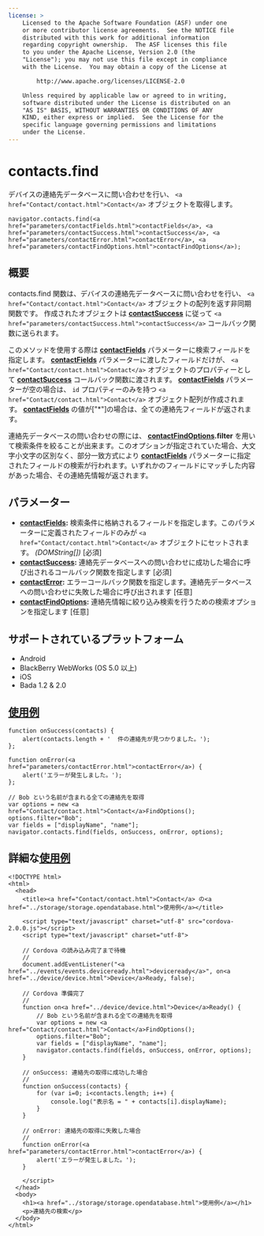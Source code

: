 ```yaml
---
license: >
    Licensed to the Apache Software Foundation (ASF) under one
    or more contributor license agreements.  See the NOTICE file
    distributed with this work for additional information
    regarding copyright ownership.  The ASF licenses this file
    to you under the Apache License, Version 2.0 (the
    "License"); you may not use this file except in compliance
    with the License.  You may obtain a copy of the License at

        http://www.apache.org/licenses/LICENSE-2.0

    Unless required by applicable law or agreed to in writing,
    software distributed under the License is distributed on an
    "AS IS" BASIS, WITHOUT WARRANTIES OR CONDITIONS OF ANY
    KIND, either express or implied.  See the License for the
    specific language governing permissions and limitations
    under the License.
---
```


contacts.find
=============

デバイスの連絡先データベースに問い合わせを行い、 `<a href="Contact/contact.html">Contact</a>` オブジェクトを取得します。

    navigator.contacts.find(<a href="parameters/contactFields.html">contactFields</a>, <a href="parameters/contactSuccess.html">contactSuccess</a>, <a href="parameters/contactError.html">contactError</a>, <a href="parameters/contactFindOptions.html">contactFindOptions</a>);

概要
-----------

contacts.find 関数は、デバイスの連絡先データベースに問い合わせを行い、 `<a href="Contact/contact.html">Contact</a>` オブジェクトの配列を返す非同期関数です。 作成されたオブジェクトは __<a href="parameters/contactSuccess.html">contactSuccess</a>__ に従って `<a href="parameters/contactSuccess.html">contactSuccess</a>` コールバック関数に送られます。

このメソッドを使用する際は __<a href="parameters/contactFields.html">contactFields</a>__ パラメーターに検索フィールドを指定します。 __<a href="parameters/contactFields.html">contactFields</a>__ パラメーターに渡したフィールドだけが、 `<a href="Contact/contact.html">Contact</a>` オブジェクトのプロパティーとして __<a href="parameters/contactSuccess.html">contactSuccess</a>__ コールバック関数に渡されます。 __<a href="parameters/contactFields.html">contactFields</a>__ パラメーターが空の場合は、 `id` プロパティーのみを持つ `<a href="Contact/contact.html">Contact</a>` オブジェクト配列が作成されます。 __<a href="parameters/contactFields.html">contactFields</a>__ の値が["*"]の場合は、全ての連絡先フィールドが返されます。

連絡先データベースの問い合わせの際には、 __<a href="parameters/contactFindOptions.html">contactFindOptions</a>.filter__ を用いて検索条件を絞ることが出来ます。このオプションが指定されていた場合、大文字小文字の区別なく、部分一致方式により __<a href="parameters/contactFields.html">contactFields</a>__ パラメーターに指定されたフィールドの検索が行われます。いずれかのフィールドにマッチした内容があった場合、その連絡先情報が返されます。

パラメーター
----------

- __<a href="parameters/contactFields.html">contactFields</a>:__ 検索条件に格納されるフィールドを指定します。このパラメーターに定義されたフィールドのみが `<a href="Contact/contact.html">Contact</a>` オブジェクトにセットされます。 _(DOMString[])_ [必須]
- __<a href="parameters/contactSuccess.html">contactSuccess</a>:__ 連絡先データベースへの問い合わせに成功した場合に呼び出されるコールバック関数を指定します [必須]
- __<a href="parameters/contactError.html">contactError</a>:__ エラーコールバック関数を指定します。連絡先データベースへの問い合わせに失敗した場合に呼び出されます [任意]
- __<a href="parameters/contactFindOptions.html">contactFindOptions</a>:__ 連絡先情報に絞り込み検索を行うための検索オプションを指定します [任意]

サポートされているプラットフォーム
-------------------

- Android
- BlackBerry WebWorks (OS 5.0 以上)
- iOS
- Bada 1.2 & 2.0

<a href="../storage/storage.opendatabase.html">使用例</a>
-------------

    function onSuccess(contacts) {
        alert(contacts.length + '  件の連絡先が見つかりました。');
    };

    function onError(<a href="parameters/contactError.html">contactError</a>) {
        alert('エラーが発生しました。');
    };

    // Bob という名前が含まれる全ての連絡先を取得
    var options = new <a href="Contact/contact.html">Contact</a>FindOptions();
    options.filter="Bob";
    var fields = ["displayName", "name"];
    navigator.contacts.find(fields, onSuccess, onError, options);

詳細な<a href="../storage/storage.opendatabase.html">使用例</a>
------------

    <!DOCTYPE html>
    <html>
      <head>
        <title><a href="Contact/contact.html">Contact</a> の<a href="../storage/storage.opendatabase.html">使用例</a></title>

        <script type="text/javascript" charset="utf-8" src="cordova-2.0.0.js"></script>
        <script type="text/javascript" charset="utf-8">

        // Cordova の読み込み完了まで待機
        //
        document.addEventListener("<a href="../events/events.deviceready.html">deviceready</a>", on<a href="../device/device.html">Device</a>Ready, false);

        // Cordova 準備完了
        //
        function on<a href="../device/device.html">Device</a>Ready() {
            // Bob という名前が含まれる全ての連絡先を取得
            var options = new <a href="Contact/contact.html">Contact</a>FindOptions();
            options.filter="Bob";
            var fields = ["displayName", "name"];
            navigator.contacts.find(fields, onSuccess, onError, options);
        }

        // onSuccess: 連絡先の取得に成功した場合
        //
        function onSuccess(contacts) {
            for (var i=0; i<contacts.length; i++) {
                console.log("表示名 = " + contacts[i].displayName);
            }
        }

        // onError: 連絡先の取得に失敗した場合
        //
        function onError(<a href="parameters/contactError.html">contactError</a>) {
            alert('エラーが発生しました。');
        }

        </script>
      </head>
      <body>
        <h1><a href="../storage/storage.opendatabase.html">使用例</a></h1>
        <p>連絡先の検索</p>
      </body>
    </html>


